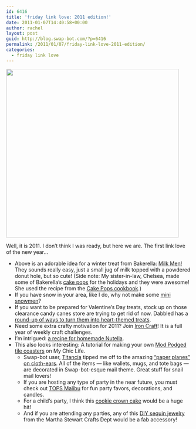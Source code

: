 ```yaml
---
id: 6416
title: 'friday link love: 2011 edition!'
date: 2011-01-07T14:40:58+00:00
author: rachel
layout: post
guid: http://blog.swap-bot.com/?p=6416
permalink: /2011/01/07/friday-link-love-2011-edition/
categories:
  - friday link love
---
```

[<img src="http://blog.swap-bot.com/wp-content/uploads/2011/01/milkmen.jpg" alt="" title="milkmen" width="470" height="459" class="aligncenter size-full wp-image-6426" />](http://www.bakerella.com/milk-men/)

Well, it is 2011. I don&#8217;t think I was ready, but here we are. The first link love of the new year&#8230; 

  * Above is an adorable idea for a winter treat from Bakerella: [Milk Men!](http://www.bakerella.com/milk-men/) They sounds really easy, just a small jug of milk topped with a powdered donut hole, but so cute! (Side note: My sister-in-law, Chelsea, made some of Bakerella&#8217;s [cake pops](http://www.flickr.com/photos/rlj/5312635181/) for the holidays and they were awesome! She used the recipe from the [Cake Pops cookbook](http://www.amazon.com/gp/product/0811876373?ie=UTF8&tag=bakerella-20&linkCode=as2&camp=1789&creative=390957&creativeASIN=0811876373/).)
  * If you have snow in your area, like I do, why not make some [mini snowmen](http://thecraftsdept.marthastewart.com/2011/01/let-it-snow.html)?
  * If you want to be prepared for Valentine&#8217;s Day treats, stock up on those clearance candy canes store are trying to get rid of now. Dabbled has a [round-up of ways to turn them into heart-themed treats](http://dabbled.org/2011/01/buy-now-clearance-candy-canes-for-valentines-treats.html).
  * Need some extra crafty motivation for 2011? Join [Iron Craft](http://theironcraft.blogspot.com/)! It is a full year of weekly craft challenges.
  * I&#8217;m intrigued: [a recipe for homemade Nutella](http://bonvivant.wordpress.com/2010/12/20/the-season-for-giving/).
  * This also looks interesting: A tutorial for making your own [Mod Podged tile coasters](http://mychiclife.com/2011/01/07/tile-and-error/) on My Chic Life. 
      * Swap-bot user, [Titancia](http://www.swap-bot.com/user:titancia) tipped me off to the amazing [&#8220;paper planes&#8221; on cloth-ears](http://cloth-ears.co.uk/Products/Bags/paper_plane_collection.html). All of the items &#8212; like wallets, mugs, and tote bags &#8212; are decorated in Swap-bot-esque mail theme. Great stuff for snail mail lovers!
      * If you are hosting any type of party in the near future, you must check out [TOPS Malibu](http://topsmalibu.com/index.php) for fun party favors, decorations, and candles. 
      * For a child&#8217;s party, I think this [cookie crown cake](http://familyfun.go.com/recipes/cookie-crown-cake-688652/) would be a huge hit!
      * And if you are attending any parties, any of this [DIY sequin jewelry](http://www.marthastewart.com/photogallery/jewelry-and-jewelry-storage?lpgStart=1&currentslide=1&currentChapter=1) from the Martha Stewart Crafts Dept would be a fab accessory!</ul>